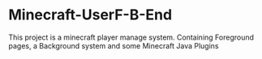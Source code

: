 # Minecraft-UserF-B-End
This project is a minecraft player manage system. Containing Foreground pages, a Background system and some Minecraft Java Plugins

